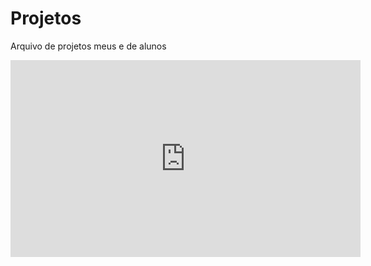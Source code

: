 # Projetos
Arquivo de projetos meus e de alunos
<iframe width="560" height="315" src="https://www.youtube.com/embed/gt_fAE1Eg2Q?si=RrxZyPcYepVYciPW" title="YouTube video player" frameborder="0" allow="accelerometer; autoplay; clipboard-write; encrypted-media; gyroscope; picture-in-picture; web-share" referrerpolicy="strict-origin-when-cross-origin" allowfullscreen></iframe>
